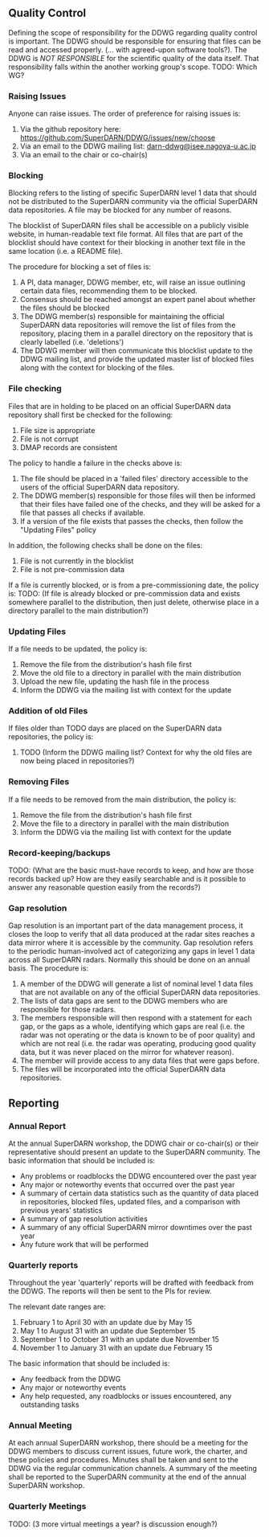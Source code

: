 ## Quality Control

Defining the scope of responsibility for the DDWG regarding quality control is important.
The DDWG should be responsible for ensuring that files can be read and accessed properly. (... with 
agreed-upon software tools?).
The DDWG is *NOT RESPONSIBLE* for the scientific quality of the data itself.
That responsibility falls within the another working group's scope. TODO: Which WG?

### Raising Issues

Anyone can raise issues. The order of preference for raising issues is:
 1. Via the github repository here: <https://github.com/SuperDARN/DDWG/issues/new/choose>
 2. Via an email to the DDWG mailing list: <darn-ddwg@isee.nagoya-u.ac.jp>
 3. Via an email to the chair or co-chair(s)

### Blocking

Blocking refers to the listing of specific SuperDARN level 1 data that should not be distributed
to the SuperDARN community via the official SuperDARN data repositories. A file may be blocked
for any number of reasons.

The blocklist of SuperDARN files shall be accessible on a publicly visible website, in 
human-readable text file format. All files that are part of the blocklist should have context for 
their blocking in another text file in the same location (i.e. a README file).

The procedure for blocking a set of files is:
1. A PI, data manager, DDWG member, etc, will raise an issue outlining certain data files, 
recommending them to be blocked.
1. Consensus should be reached amongst an expert panel about whether the files should be blocked
1. The DDWG member(s) responsible for maintaining the official SuperDARN data repositories will 
remove the list of files from the repository, placing them in a parallel directory on the repository
that is clearly labelled (i.e. 'deletions')
1. The DDWG member will then communicate this blocklist update to the DDWG mailing list, and provide
the updated master list of blocked files along with the context for blocking of the files.

### File checking

Files that are in holding to be placed on an official SuperDARN data repository shall first be
checked for the following:
1. File size is appropriate
1. File is not corrupt
1. DMAP records are consistent

The policy to handle a failure in the checks above is:
1. The file should be placed in a 'failed files' directory accessible to the users of the official 
SuperDARN data repository.
1. The DDWG member(s) responsible for those files will then be informed that their files have failed
one of the checks, and they will be asked for a file that passes all checks if available.
1. If a version of the file exists that passes the checks, then follow the "Updating Files" policy

In addition, the following checks shall be done on the files:
1. File is not currently in the blocklist
1. File is not pre-commission data

If a file is currently blocked, or is from a pre-commissioning date, the policy is:
TODO: (If file is already blocked or pre-commission data and exists somewhere parallel to the
distribution, then just delete, otherwise place in a directory parallel to the main distribution?)

### Updating Files

If a file needs to be updated, the policy is:
1. Remove the file from the distribution's hash file first
1. Move the old file to a directory in parallel with the main distribution
1. Upload the new file, updating the hash file in the process
1. Inform the DDWG via the mailing list with context for the update

### Addition of old Files

If files older than TODO days are placed on the SuperDARN data repositories, the policy is:
1. TODO (Inform the DDWG mailing list? Context for why the old files are now being placed in 
repositories?)

### Removing Files

If a file needs to be removed from the main distribution, the policy is:
1. Remove the file from the distribution's hash file first
1. Move the file to a directory in parallel with the main distribution
1. Inform the DDWG via the mailing list with context for the update

### Record-keeping/backups

TODO: (What are the basic must-have records to keep, and how are those records backed up?
How are they easily searchable and is it possible to answer any reasonable question easily from
the records?)

### Gap resolution

Gap resolution is an important part of the data management process, it closes the loop to verify that
all data produced at the radar sites reaches a data mirror where it is accessible by the community.
Gap resolution refers to the periodic human-involved act of categorizing any gaps in level 1 data 
across all SuperDARN radars. Normally this should be done on an annual basis. The procedure is:
1. A member of the DDWG will generate a list of nominal level 1 data files that are not available 
on any of the official SuperDARN data repositories. 
1. The lists of data gaps are sent to the DDWG members who are responsible for those radars. 
1. The members responsible will then respond with a statement for each gap, or the gaps as a whole, 
identifying which gaps are real (i.e. the radar was not operating or the data is known to be of 
poor quality) and which are not real (i.e. the radar was operating, producing good quality data, 
but it was never placed on the mirror for whatever reason). 
1. The member will provide access to any data files that were gaps before.
1. The files will be incorporated into the official SuperDARN data repositories.

## Reporting

### Annual Report

At the annual SuperDARN workshop, the DDWG chair or co-chair(s) or their representative should
present an update to the SuperDARN community. The basic information that should be included is:

* Any problems or roadblocks the DDWG encountered over the past year
* Any major or noteworthy events that occurred over the past year
* A summary of certain data statistics such as the quantity of data placed in repositories, 
blocked files, updated files, and a comparison with previous years’ statistics
* A summary of gap resolution activities
* A summary of any official SuperDARN mirror downtimes over the past year
* Any future work that will be performed


### Quarterly reports
Throughout the year 'quarterly' reports will be drafted with feedback from
the DDWG. The reports will then be sent to the PIs for review.

The relevant date ranges are:
1. February 1 to April 30 with an update due by May 15
1. May 1 to August 31 with an update due September 15
1. September 1 to October 31 with an update due November 15
1. November 1 to January 31 with an update due February 15

The basic information that should be included is:

* Any feedback from the DDWG
* Any major or noteworthy events
* Any help requested, any roadblocks or issues encountered, any outstanding tasks  

### Annual Meeting

At each annual SuperDARN workshop, there should be a meeting for the DDWG members to discuss current
issues, future work, the charter, and these policies and procedures. Minutes shall be taken and 
sent to the DDWG via the regular communication channels. A summary of the meeting shall be reported 
to the SuperDARN community at the end of the annual SuperDARN workshop.

### Quarterly Meetings

TODO: (3 more virtual meetings a year? is discussion enough?)